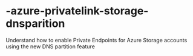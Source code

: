 # -azure-privatelink-storage-dnsparition
Understand how to enable Private Endpoints for Azure Storage accounts using the new DNS partition feature
